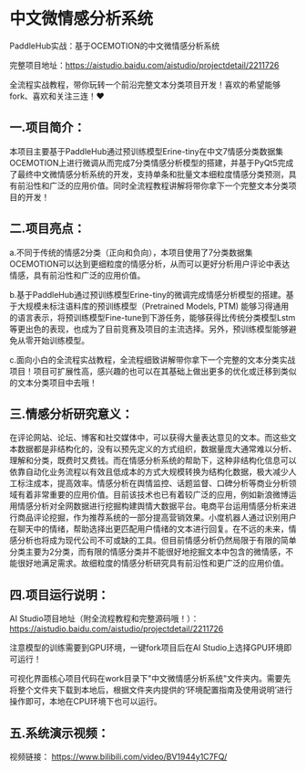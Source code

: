 # 中文微情感分析系统
PaddleHub实战：基于OCEMOTION的中文微情感分析系统

完整项目地址：https://aistudio.baidu.com/aistudio/projectdetail/2211726

全流程实战教程，带你玩转一个前沿完整文本分类项目开发！喜欢的希望能够fork、喜欢和关注三连！❤

## 一.项目简介：
本项目主要基于PaddleHub通过预训练模型Erine-tiny在中文7情感分类数据集OCEMOTION上进行微调从而完成7分类情感分析模型的搭建，并基于PyQt5完成了最终中文微情感分析系统的开发，支持单条和批量文本细粒度情感分类预测，具有前沿性和广泛的应用价值。同时全流程教程讲解将带你拿下一个完整文本分类项目的开发！

##  二.项目亮点：
a.不同于传统的情感2分类（正向和负向），本项目使用了7分类数据集OCEMOTION可以达到更细粒度的情感分析，从而可以更好分析用户评论中表达情感，具有前沿性和广泛的应用价值。

b.基于PaddleHub通过预训练模型Erine-tiny的微调完成情感分析模型的搭建。基于大规模未标注语料库的预训练模型（Pretrained Models, PTM) 能够习得通用的语言表示，将预训练模型Fine-tune到下游任务，能够获得比传统分类模型Lstm等更出色的表现，也成为了目前竞赛及项目的主流选择。另外，预训练模型能够避免从零开始训练模型。

c.面向小白的全流程实战教程，全流程细致讲解带你拿下一个完整的文本分类实战项目！项目可扩展性高，感兴趣的也可以在其基础上做出更多的优化或迁移到类似的文本分类项目中去哦！

## 三.情感分析研究意义：
在评论网站、论坛、博客和社交媒体中，可以获得大量表达意见的文本。而这些文本数据都是非结构化的，没有以预先定义的方式组织，数据量庞大通常难以分析、理解和分类，既费时又费钱。而在情感分析系统的帮助下，这种非结构化信息可以依靠自动化业务流程以有效且低成本的方式大规模转换为结构化数据，极大减少人工标注成本，提高效率。情感分析在舆情监控、话题监督、口碑分析等商业分析领域有着非常重要的应用价值。目前该技术也已有着较广泛的应用，例如新浪微博运用情感分析对全网数据进行挖掘构建舆情大数据平台。电商平台运用情感分析来进行商品评论挖掘，作为推荐系统的一部分提高营销效果。小度机器人通过识别用户在聊天中的情绪，帮助选择出更匹配用户情绪的文本进行回复。在不远的未来，情感分析也将成为现代公司不可或缺的工具。但目前情感分析仍然局限于有限的简单分类主要为2分类，而有限的情感分类并不能很好地挖掘文本中包含的微情感，不能很好地满足需求。故细粒度的情感分析研究具有前沿性和更广泛的应用价值。

## 四.项目运行说明：
AI Studio项目地址（附全流程教程和完整源码哦！）：https://aistudio.baidu.com/aistudio/projectdetail/2211726

注意模型的训练需要到GPU环境，一键fork项目后在AI Studio上选择GPU环境即可运行！

可视化界面核心项目代码在work目录下"中文微情感分析系统"文件夹内。需要先将整个文件夹下载到本地后，根据文件夹内提供的‘环境配置指南及使用说明’进行操作即可，本地在CPU环境下也可以运行。

## 五.系统演示视频：
视频链接： https://www.bilibili.com/video/BV1944y1C7FQ/
